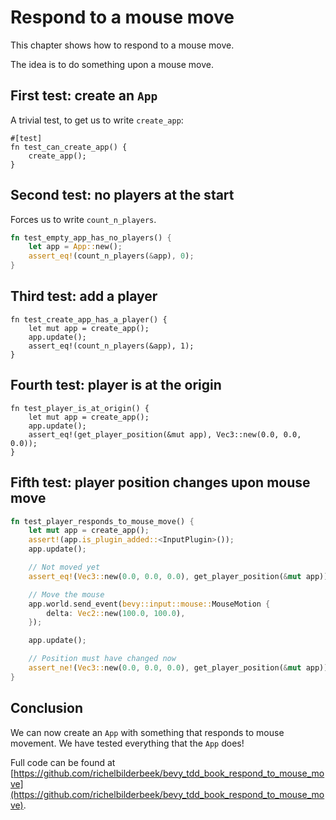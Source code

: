 # Respond to a mouse move

This chapter shows how to respond to a mouse move.

The idea is to do something upon a mouse move.

## First test: create an `App`

A trivial test, to get us to write `create_app`:

```
#[test]
fn test_can_create_app() {
    create_app();
}
```

## Second test: no players at the start

Forces us to write `count_n_players`.

```rust
fn test_empty_app_has_no_players() {
    let app = App::new();
    assert_eq!(count_n_players(&app), 0);
}
```

## Third test: add a player

```
fn test_create_app_has_a_player() {
    let mut app = create_app();
    app.update();
    assert_eq!(count_n_players(&app), 1);
}
```

## Fourth test: player is at the origin

```
fn test_player_is_at_origin() {
    let mut app = create_app();
    app.update();
    assert_eq!(get_player_position(&mut app), Vec3::new(0.0, 0.0, 0.0));
}
```

## Fifth test: player position changes upon mouse move

```rust
fn test_player_responds_to_mouse_move() {
    let mut app = create_app();
    assert!(app.is_plugin_added::<InputPlugin>());
    app.update();

    // Not moved yet
    assert_eq!(Vec3::new(0.0, 0.0, 0.0), get_player_position(&mut app));

    // Move the mouse
    app.world.send_event(bevy::input::mouse::MouseMotion {
        delta: Vec2::new(100.0, 100.0),
    });

    app.update();

    // Position must have changed now
    assert_ne!(Vec3::new(0.0, 0.0, 0.0), get_player_position(&mut app));
}
```

## Conclusion

We can now create an `App` with something that responds
to mouse movement.
We have tested everything that the `App` does!

Full code can be found at [https://github.com/richelbilderbeek/bevy_tdd_book_respond_to_mouse_move](https://github.com/richelbilderbeek/bevy_tdd_book_respond_to_mouse_move).
